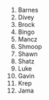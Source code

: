 1. Barnes
2. Divey
3. Brock
4. Bingo
5. Mancz
6. Shmoop
7. Shawn
8. Shatz
9. Luke
10. Gavin
11. Krep
12. Jama

